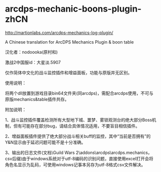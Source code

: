 # arcdps-mechanic-boons-plugin-zhCN

http://martionlabs.com/arcdps-mechanics-log-plugin/ 

A Chinese translation for ArcDPS Mechanics Plugin & boon table

汉化者：nodoooka(原村和)

激战2中国服id：大星淡.5907

仅作简体中文化的战斗监控插件和增益面板，功能与原版并无区别。

使用说明：

将两个dll放置到游戏目录bin64文件夹(同arcdps)，需配合arcdps使用，不可与原版mechanics&table插件共存。

附加说明：

1、战斗监控插件覆盖检测所有大型地下城、噩梦、雾锁观测台的绝大部分Boss机制，但有可能存在部分bug，请结合具体情况适用，不要盲目相信插件。

2、增益面板插件提供了绝大部分战斗相关buff的监控，其中“当前是否拥有”的Y&N显示由于延迟问题可能不是十分准确。

3、输出的日志文件(文档\Guild Wars 2\addons\arcdps\arcdps.mechanics，csv后缀)由于windows系统对于utf-8编码的识别问题，直接使用excel打开会将角色名显示为乱码，可使用windows记事本另存为utf-8格式csv文件解决。
